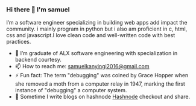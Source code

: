 ### Hi there 👋 I'm samuel
I’m a software engineer specializing in building web apps add impact the community. i mainly program in python but i also am proficient in c, html, css and javascript.I love clean code and well-written code with best practices.
- 🌱 I’m graduate of ALX software engineering with specialization in backend courtesy.
- 📫 How to reach me: samuelkanyingi2016@gmail.com
- ⚡ Fun fact: The term "debugging" was coined by Grace Hopper when she removed a moth from a computer relay in 1947, marking the first instance of "debugging" a computer system.
- 📝 Sometime I write blogs on hashnode [Hashnode](https://skanyingi.hashnode.dev/) checkout and share.
<!--
**samuelkanyingi/samuelkanyingi** is a ✨ _special_ ✨ repository because its `README.md` (this file) appears on your GitHub profile.

Here are some ideas to get you started:

- 🔭 I’m currently working on ...
- 🌱 I’m currently learning ...
- 👯 I’m looking to collaborate on ...
- 🤔 I’m looking for help with ...
- 💬 Ask me about ...
- 📫 How to reach me: 
- 😄 Pronouns: ...
- ⚡ Fun fact: ...
-->
